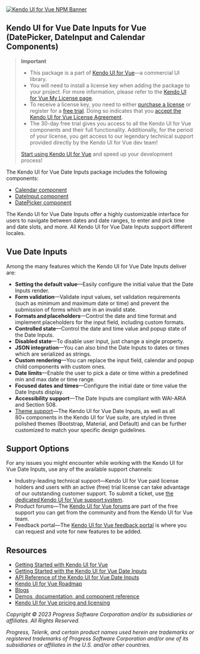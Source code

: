 <a href="https://www.telerik.com/kendo-vue-ui/?utm_medium=referral&utm_source=npm&utm_campaign=kendo-ui-vue-trial-npm-dateinputs&utm_content=banner" target="_blank">
<img src="https://www.telerik.com/kendo-vue-ui/npm-banner.svg" alt="Kendo UI for Vue NPM Banner">
</a>


## Kendo UI for Vue Date Inputs for Vue (DatePicker, DateInput and Calendar Components)

> **Important**
> * This package is а part of [Kendo UI for Vue](https://www.telerik.com/kendo-vue-ui/?utm_medium=referral&utm_source=npm&utm_campaign=kendo-ui-vue-trial-npm-dateinputs)&mdash;a commercial UI library.
> * You will need to install a license key when adding the package to your project. For more information, please refer to the [Kendo UI for Vue My License page](https://www.telerik.com/kendo-vue-ui/my-license/?utm_medium=referral&utm_source=npm&utm_campaign=kendo-ui-vue-trial-npm-dateinputs).
> * To receive a license key, you need to either [purchase a license](https://www.telerik.com/purchase/kendo-ui?utm_medium=referral&utm_source=npm&utm_campaign=kendo-ui-vue-trial-npm-dateinputs) or register for a [free trial](https://www.telerik.com/download-login-v2-kendo-vue-ui?utm_medium=referral&utm_source=npm&utm_campaign=kendo-ui-vue-trial-npm-dateinputs). Doing so indicates that you [accept the Kendo UI for Vue License Agreement](https://www.telerik.com/purchase/license-agreement/kendo-ui?utm_medium=referral&utm_source=npm&utm_campaign=kendo-ui-vue-trial-npm-dateinputs).
> * The 30-day free trial gives you access to all the Kendo UI for Vue components and their full functionality. Additionally, for the period of your license, you get access to our legendary technical support provided directly by the Kendo UI for Vue dev team!
>
> [Start using Kendo UI for Vue](https://www.telerik.com/download-login-v2-kendo-vue-ui?utm_medium=referral&utm_source=npm&utm_campaign=kendo-ui-vue-trial-npm-dateinputs) and speed up your development process!	

The Kendo UI for Vue Date Inputs package includes the following components:	
* [Calendar component](https://www.telerik.com/kendo-vue-ui/components/dateinputs/calendar/?utm_medium=referral&utm_source=npm&utm_campaign=kendo-ui-vue-trial-npm-dateinputs)	
* [DateInput component](https://www.telerik.com/kendo-vue-ui/components/dateinputs/dateinput/?utm_medium=referral&utm_source=npm&utm_campaign=kendo-ui-vue-trial-npm-dateinputs)	
* [DatePicker component](https://www.telerik.com/kendo-vue-ui/components/dateinputs/datepicker/?utm_medium=referral&utm_source=npm&utm_campaign=kendo-ui-vue-trial-npm-dateinputs)	

The Kendo UI for Vue Date Inputs offer a highly customizable interface for users to navigate between dates and date ranges, to enter and pick time and date slots, and more. All Kendo UI for Vue Date Inputs support different locales.	

## Vue Date Inputs	

Among the many features which the Kendo UI for Vue Date Inputs deliver are:	

* **Setting the default value**&mdash;Easily configure the initial value that the Date Inputs render.	
* **Form validation**&mdash;Validate input values, set validation requirements (such as minimum and maximum date or time) and prevent the submission of forms which are in an invalid state.	
* **Formats and placeholders**&mdash;Control the date and time format and implement placeholders for the input field, including custom formats.	
* **Controlled state**&mdash;Control the date and time value and popup state of the Date Inputs.	
* **Disabled state**&mdash;To disable user input, just change a single property.	
* **JSON integration**&mdash;You can also bind the Date Inputs to dates or times which are serialized as strings.	
* **Custom rendering**&mdash;You can replace the input field, calendar and popup child components with custom ones.	
* **Date limits**&mdash;Enable the user to pick a date or time within a predefined min and max date or time range.	
* **Focused dates and times**&mdash;Configure the initial date or time value the Date Inputs display.	
* **Accessibility support**&mdash;The Date Inputs are compliant with WAI-ARIA and Section 508.	
* [Theme support](https://www.telerik.com/kendo-vue-ui/components/styling/?utm_medium=referral&utm_source=npm&utm_campaign=kendo-ui-vue-trial-npm-dateinputs)&mdash;The Kendo UI for Vue Date Inputs, as well as all 80+ components in the Kendo UI for Vue suite, are styled in three polished themes (Bootstrap, Material, and Default) and can be further customized to match your specific design guidelines.	

## Support Options	

For any issues you might encounter while working with the Kendo UI for Vue Date Inputs, use any of the available support channels:	

* Industry-leading technical support&mdash;Kendo UI for Vue paid license holders and users with an active (free) trial license can take advantage of our outstanding customer support. To submit a ticket, use [the dedicated Kendo UI for Vue support system](https://www.telerik.com/account/support-tickets?utm_medium=referral&utm_source=npm&utm_campaign=kendo-ui-vue-trial-npm-all).	
* Product forums&mdash;The [Kendo UI for Vue forums](https://www.telerik.com/forums/kendo-ui-vue?utm_medium=referral&utm_source=npm&utm_campaign=kendo-ui-vue-trial-npm-all) are part of the free support you can get from the community and from the Kendo UI for Vue team.	
* Feedback portal&mdash;The [Kendo UI for Vue feedback portal](https://feedback.telerik.com/kendo-vue-ui?utm_medium=referral&utm_source=npm&utm_campaign=kendo-ui-vue-trial-npm-all) is where you can request and vote for new features to be added.	

## Resources	

* [Getting Started with Kendo UI for Vue](https://www.telerik.com/kendo-vue-ui/getting-started/?utm_medium=referral&utm_source=npm&utm_campaign=kendo-ui-vue-trial-npm-dateinputs)	
* [Getting Started with the Kendo UI for Vue Date Inputs](https://www.telerik.com/kendo-vue-ui/components/dateinputs/?utm_medium=referral&utm_source=npm&utm_campaign=kendo-ui-vue-trial-npm-dateinputs)	
* [API Reference of the Kendo UI for Vue Date Inputs](https://www.telerik.com/kendo-vue-ui/components/dateinputs/api/?utm_medium=referral&utm_source=npm&utm_campaign=kendo-ui-vue-trial-npm-dateinputs)	
* [Kendo UI for Vue Roadmap](https://www.telerik.com/kendo-vue-ui/roadmap/?utm_medium=referral&utm_source=npm&utm_campaign=kendo-ui-vue-trial-npm-dateinputs)	
* [Blogs](https://www.telerik.com/blogs/tag/vue?utm_medium=referral&utm_source=npm&utm_campaign=kendo-ui-vue-trial-npm-dateinputs)	
* [Demos, documentation, and component reference](https://www.telerik.com/kendo-vue-ui/components/?utm_medium=referral&utm_source=npm&utm_campaign=kendo-ui-vue-trial-npm-dateinputs)	
* [Kendo UI for Vue pricing and licensing](https://www.telerik.com/purchase/kendo-ui?utm_medium=referral&utm_source=npm&utm_campaign=kendo-ui-vue-trial-npm-dateinputs)	

*Copyright © 2023 Progress Software Corporation and/or its subsidiaries or affiliates. All Rights Reserved.*	

*Progress, Telerik, and certain product names used herein are trademarks or registered trademarks of Progress Software Corporation and/or one of its subsidiaries or affiliates in the U.S. and/or other countries.*
